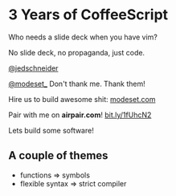# 3 Years of CoffeeScript

Who needs a slide deck when you have vim?

No slide deck, no propaganda, just code. 

[@jedschneider](twitter.com/jedschneider)

[@modeset_](twitter.com/modeset_) Don't thank me. Thank them!

Hire us to build awesome shit: [modeset.com](www.modeset.com)

Pair with me on **airpair.com**! 
[bit.ly/1fUhcN2](http://bit.ly/1fUhcN2)


Lets build some software!

## A couple of themes

* functions => symbols
* flexible syntax => strict compiler

